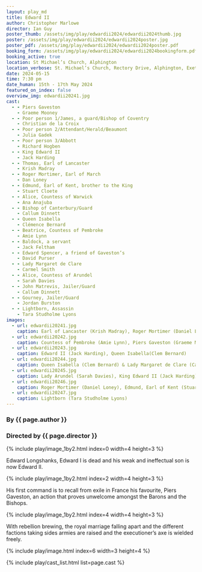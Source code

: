 ```yaml
---
layout: play_md
title: Edward II
author: Christopher Marlowe
director: Ian Guy
poster_thumb: /assets/img/play/edwardii2024/edwardii2024thumb.jpg
poster: /assets/img/play/edwardii2024/edwardii2024poster.jpg
poster_pdf: /assets/img/play/edwardii2024/edwardii2024poster.pdf
booking_form: /assets/img/play/edwardii2024/edwardii2024bookingform.pdf
booking_active: true
location: St Michael’s Church, Alphington
location_verbose: St. Michael’s Church, Rectory Drive, Alphington, Exeter, EX2 8XJ
date: 2024-05-15
time: 7:30 pm
date_human: 15th - 17th May 2024
featured_on_index: false
overview_img: edwardii20241.jpg
cast:
  - - Piers Gaveston
    - Graeme Mooney
  - - Poor person 1/James, a guard/Bishop of Coventry
    - Christian de la Croix
  - - Poor person 2/Attendant/Herald/Beaumont
    - Julia Gadek
  - - Poor person 3/Abbott
    - Richard Hogben
  - - King Edward II
    - Jack Harding
  - - Thomas, Earl of Lancaster
    - Krish Madray
  - - Roger Mortimer, Earl of March
    - Dan Loney
  - - Edmund, Earl of Kent, brother to the King
    - Stuart Cloete
  - - Alice, Countess of Warwick
    - Ana Anajuba
  - - Bishop of Canterbury/Guard
    - Callum Dinnett
  - - Queen Isabella
    - Clémence Bernard
  - - Beatrice, Countess of Pembroke
    - Amie Lynn
  - - Baldock, a servant
    - Jack Feltham
  - - Edward Spencer, a friend of Gaveston’s
    - David Purser
  - - Lady Margaret de Clare
    - Carmel Smith
  - - Alice, Countess of Arundel
    - Sarah Davies
  - - John Matrevis, Jailer/Guard
    - Callum Dinnett
  - - Gourney, Jailer/Guard
    - Jordan Burston
  - - Lightborn, Assassin
    - Tara Studholme Lyons
images:
  - url: edwardii20241.jpg
    caption: Earl of Lancaster (Krish Madray), Roger Mortimer (Daniel Loney), Earl of Kent (Stuart Cloete), Countess of Pembroke (Amie Lynn) & Countess of Warwick (Ana Anajuba)
  - url: edwardii20242.jpg
    caption: Countess of Pembroke (Amie Lynn), Piers Gaveston (Graeme Mooney), Countess of Warwick (Ana Anajuba)
  - url: edwardii20243.jpg
    caption: Edward II (Jack Harding), Queen Isabella(Clem Bernard)
  - url: edwardii20244.jpg
    caption: Queen Isabella (Clem Bernard) & Lady Margaret de Clare (Carmel Smith)
  - url: edwardii20245.jpg
    caption: Lady Arundel (Sarah Davies), King Edward II (Jack Harding) & Spencer (David Purser)
  - url: edwardii20246.jpg
    caption: Roger Mortimer (Daniel Loney), Edmund, Earl of Kent (Stuart Cloete), Queen Isabella (Clem Bernard)
  - url: edwardii20247.jpg
    caption: Lightborn (Tara Studholme Lyons)
---
```


### By {{ page.author }}
### Directed by {{ page.director }}

{% include play/image_1by2.html index=0 width=4 height=3 %}

Edward Longshanks, Edward I is dead and his weak and ineffectual son is now
Edward II.

{% include play/image_1by2.html index=2 width=4 height=3 %}

His first command is to recall from exile in France his favourite, Piers
Gaveston, an action that proves unwelcome amongst the Barons and the Bishops.

{% include play/image_1by2.html index=4 width=4 height=3 %}

With rebellion brewing, the royal marriage falling apart and the different
factions taking sides armies are raised and the executioner’s axe is wielded
freely.

{% include play/image.html index=6 width=3 height=4 %}





{% include play/cast_list.html list=page.cast %}
